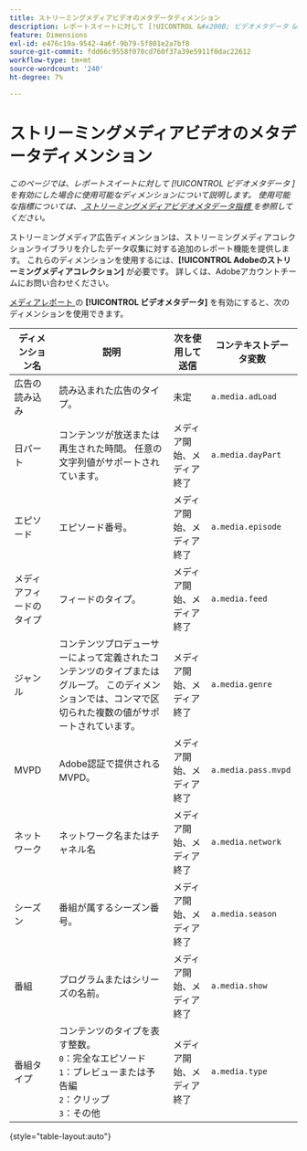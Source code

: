 ```yaml
---
title: ストリーミングメディアビデオのメタデータディメンション
description: レポートスイートに対して [!UICONTROL &#x200B; ビデオメタデータ &#x200B;] を有効にすると、使用可能なディメンションになります。
feature: Dimensions
exl-id: e476c19a-9542-4a6f-9b79-5f801e2a7bf8
source-git-commit: fdd66c9558f070cd760f37a39e5911f0dac22612
workflow-type: tm+mt
source-wordcount: '240'
ht-degree: 7%

---
```


# ストリーミングメディアビデオのメタデータディメンション

*このページでは、レポートスイートに対して [!UICONTROL &#x200B; ビデオメタデータ &#x200B;] を有効にした場合に使用可能なディメンションについて説明します。 使用可能な指標については、[ ストリーミングメディアビデオメタデータ指標 ](../metrics/sm-video-metadata.md) を参照してください。*

ストリーミングメディア広告ディメンションは、ストリーミングメディアコレクションライブラリを介したデータ収集に対する追加のレポート機能を提供します。 これらのディメンションを使用するには、**[!UICONTROL Adobeのストリーミングメディアコレクション]** が必要です。 詳しくは、Adobeアカウントチームにお問い合わせください。

[ メディアレポート ](/help/admin/admin/c-manage-report-suites/c-edit-report-suites/media-management.md) の **[!UICONTROL ビデオメタデータ]** を有効にすると、次のディメンションを使用できます。

| ディメンション名 | 説明 | 次を使用して送信 | コンテキストデータ変数 |
| --- | --- | --- | --- |
| 広告の読み込み | 読み込まれた広告のタイプ。 | 未定 | `a.media.adLoad` |
| 日パート | コンテンツが放送または再生された時間。 任意の文字列値がサポートされています。 | メディア開始、メディア終了 | `a.media.dayPart` |
| エピソード | エピソード番号。 | メディア開始、メディア終了 | `a.media.episode` |
| メディアフィードのタイプ | フィードのタイプ。 | メディア開始、メディア終了 | `a.media.feed` |
| ジャンル | コンテンツプロデューサーによって定義されたコンテンツのタイプまたはグループ。 このディメンションでは、コンマで区切られた複数の値がサポートされています。 | メディア開始、メディア終了 | `a.media.genre` |
| MVPD | Adobe認証で提供されるMVPD。 | メディア開始、メディア終了 | `a.media.pass.mvpd` |
| ネットワーク | ネットワーク名またはチャネル名 | メディア開始、メディア終了 | `a.media.network` |
| シーズン | 番組が属するシーズン番号。 | メディア開始、メディア終了 | `a.media.season` |
| 番組 | プログラムまたはシリーズの名前。 | メディア開始、メディア終了 | `a.media.show` |
| 番組タイプ | コンテンツのタイプを表す整数。<br>`0`：完全なエピソード <br>`1`：プレビューまたは予告編 <br>`2`：クリップ <br>`3`：その他 | メディア開始、メディア終了 | `a.media.type` |

{style="table-layout:auto"}
